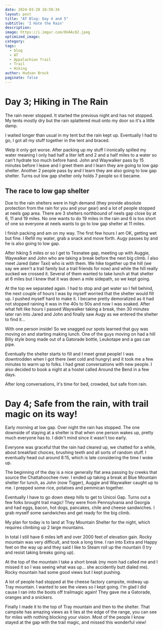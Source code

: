```yaml
---
date: 2024-03-20 18:59:34
layout: post
title: "AT Blog: Day 4 and 5"
subtitle: 'I Hate the Rain'
description:
image: https://i.imgur.com/OU4Ac82.jpeg
optimized_image:
category:
tags:
  - blog
  - AT
  - Appalachian Trail
  - Trail
  - Hiking
author: Hudson Brock
paginate: false
---
```


# Day 3; Hiking in The Rain

The rain never stopped. It started the previous night and has not stopped. My tents mostly dry but the rain splattered mud onto my door so it's a little damp.

I waited longer than usual in my tent but the rain kept up. Eventually I had to go, I got all my stuff together in the tent and braced.

Welp it only got worse. After packing up my stuff I ironically spilled my water meaning I only had half a liter left and 2 and a half miles to a water so can't hydrate too much before hand. John and Waywalker pass by 15 minutes before I leave and I greet them and I learn they are going to low gap shelter. Another 2 people pass by and I learn they are also going to low gap shelter. Turns out low gap shelter only holds 7 people so it became.

##  The race to low gap shelter

Due to the rain shelters were in high demand (they provide absolute protection from the rain for you and your gear) and a lot of people stopped at neels gap area. There are 3 shelters northbound of neels gap close by at 6, 11 and 19 miles. No one wants to do 19 miles in the rain and 6 is too short of one so everyone at neels wants to go to low gap shelter at 11 miles.

I finish packing and am on my way. The first few hours I am OK, getting wet but fine. I Refill my water, grab a snack and move forth. Augy passes by and he is also going to low gap.

After hiking 5 miles or so I get to Tesnatee gap, meeting up with Auggie, Waywalker and John who are taking a break before the next big climb. I also meet Jared (later Taxi) who is with them. We hike together up the hill (we say we aren't a trail family but a trail friends for now) and while the hill really sucked we crossed it. Several of them wanted to take lunch at that shelter at 6 miles but I knew that it was down a mile sidepath, so we kept going.

 At the top we separated again. I had to stop and get water so I fell behind, the next couple of hours I was by myself worried that the shelter would fill up. I pushed myself hard to make it. I became pretty demoralized as it had not stopped raining it was in the 40s to 50s and now I was soaked. After what felt like hours I passed Waywalker taking a break, then 30 minutes later ran into Jared and John and finally saw Augy as we entered the shelter to find it...

With one person inside! So we snagged our spots learned that guy was moving on and starting making lunch. One of the guys moving on had a hill Billy style bong made out of a Gatorade bottle, Leukotape and a gas can pipe.

Eventually the shelter starts to fill and I meet great people! I was downtrodden when I got there (wet cold and hungry) and it took me a few minutes to warm up to folks. I had great conversations with new people. I also decided to book a night at a hostel called Around the Bend in a few days.

After long conversations, it's time for bed, crowded, but safe from rain.

# Day 4; Safe from the rain, with trail magic on its way!

Early morning at low gap. Over night the rain has stopped. The one downside of staying at a shelter is that when one person wakes up, pretty much everyone has to. I didn't mind since it wasn't too early.

Everyone was graceful that the rain had cleared up, we chatted for a while, about breakfast choices, brushing teeth and all sorts of random stuff. I eventually head out around 8:15, which is late considering the time I woke up. 

The beginning of the day is a nice generally flat area passing by creeks that source the Chattahoochee river. I ended up taking a break at Blue Mountain shelter for lunch, as John (now Tigger), Auggie and Waywalker caught up to me. I prepped some rice, potatoes and pemmican together.

Eventually I have to go down steep hills to get to Unicoi Gap. Turns out a few folks brought trail magic! They were from Pennsylvania and Georgia and had eggs, bacon, hot dogs, pancakes, chile and cheese sandwiches. I grab myself some sandwiches and get ready for the big climb.

My plan for today is to land at Tray Mountain Shelter for the night, which requires climbing up 2 large mountains.

In total I still have 6 miles left and over 2000 feet of elevation gain. Rocky mountain was very difficult, and took a long time. I ran into Extra and Happy feet on the way up and they said I like to Steam roll up the mountain (I try and resist taking breaks going up).

At the top of the mountain I take a short break (my mom had called me and I missed it so I was seeing what was up... she accidently butt dialed me). Rocky mountain had some good views but I kept pushing.

A lot of people had stopped at the cheese factory campsite, midway up Tray mountain. I wanted to see the views so I kept going. I'm glad I did cause I ran into the boots off trailmagic again! They gave me a Gatorade, oranges and a snickers. 

Finally I made it to the top of Tray mountain and then to the shelter. That campsite has amazing views as it lies at the edge of the range, you can see for miles with nothing blocking your vision. Most of the people I know stayed at the gap with the trail magic, and missed this wonderful view!





